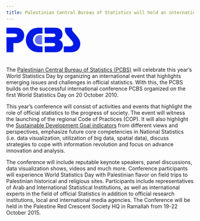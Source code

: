 ```yaml
---
title: Palestinian Central Bureau of Statistics will hold an international event to celebrate World Statistics Day 2015
---
```

<img src="/images/PCBS_logo.jpg" alt="Palestinian Central Bureau of Statistics" style="width:200px"><br><br>

The <a href="http://www.pcbs.gov.ps/default.aspx" target="_blank">Palestinian Central Bureau of Statistics (PCBS)</a> will celebrate this year’s World Statistics Day by organizing an international event that highlights emerging issues and challenges in official statistics. With this, the PCBS builds on the successful international conference PCBS organized on the first World Statistics Day on 20 October 2010.

This year’s conference will consist of activities and events that highlight the role of official statistics to the progress of society. The event will witness the launching of the regional Code of Practices (COP). It will also highlight the <a href="http://unstats.un.org/sdgs/" target="_blank">Sustainable Development Goal indicators</a> from different views and perspectives, emphasize future core competencies in National Statistics (i.e. data visualization, utilization of big data, spatial data), discuss strategies to cope with information revolution and focus on advance innovation and analysis.

The conference will include reputable keynote speakers, panel discussions, data visualization shows, videos and much more. Conference participants will experience World Statistics Day with Palestinian flavor on field trips to Palestinian historical and religious sites. Participants include representatives of Arab and International Statistical Institutions, as well as international experts in the field of official Statistics in addition to official research institutions, local and international media agencies. The Conference will be held in the Palestine Red Crescent Society HQ in Ramallah from 19-22 October 2015.    
